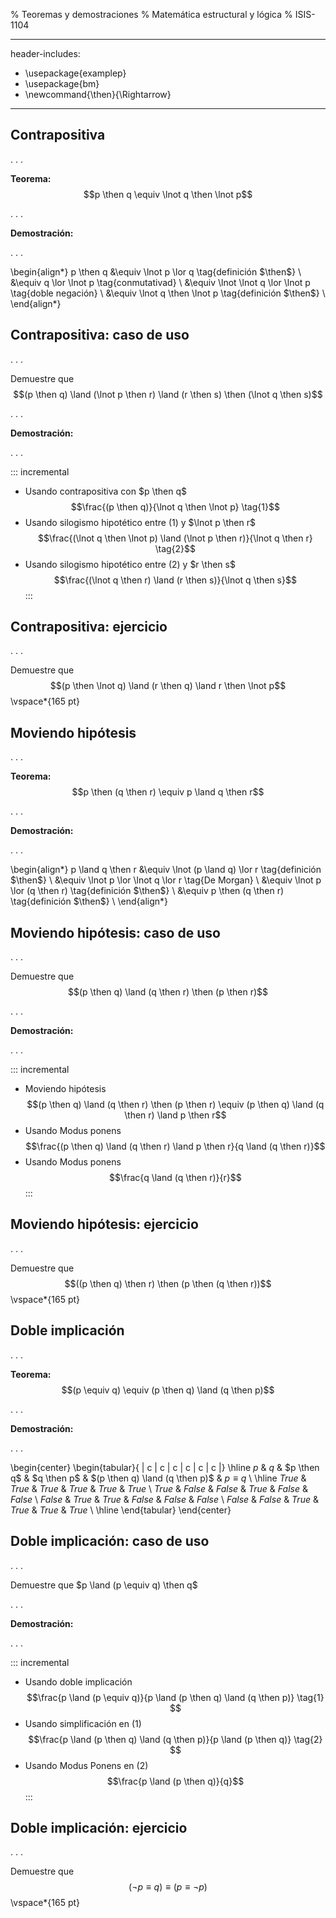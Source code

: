 % Teoremas y demostraciones
% Matemática estructural y lógica
% ISIS-1104

---
header-includes:
- \usepackage{examplep}
- \usepackage{bm}
- \newcommand{\then}{\Rightarrow}
---

## Contrapositiva

. . .

__Teorema:__
$$p \then q \equiv \lnot q \then \lnot p$$

. . .

__Demostración:__

. . .

\begin{align*}
    p \then q &\equiv \lnot p \lor q \tag{definición $\then$} \\
              &\equiv q \lor \lnot p \tag{conmutativad} \\
              &\equiv \lnot \lnot q \lor \lnot p \tag{doble negación} \\
              &\equiv \lnot q \then \lnot p \tag{definición $\then$} \\
\end{align*}

## Contrapositiva: caso de uso

. . .

Demuestre que
$$(p \then q) \land (\lnot p \then r) \land (r \then s) \then (\lnot q \then s)$$

. . .

__Demostración:__

. . .

::: incremental

- Usando contrapositiva con $p \then q$
$$\frac{(p \then q)}{\lnot q \then \lnot p} \tag{1}$$
- Usando silogismo hipotético entre $(1)$ y $\lnot p \then r$
$$\frac{(\lnot q \then \lnot p) \land (\lnot p \then r)}{\lnot q \then r} \tag{2}$$
- Usando silogismo hipotético entre $(2)$ y $r \then s$
$$\frac{(\lnot q \then r) \land (r \then s)}{\lnot q \then s}$$
:::

## Contrapositiva: ejercicio

. . .

Demuestre que
$$(p \then \lnot q) \land (r \then q) \land r \then \lnot p$$
\vspace*{165 pt}

## Moviendo hipótesis

. . .

__Teorema:__
$$p \then (q \then r) \equiv p \land q \then r$$

. . .

__Demostración:__

. . .

\begin{align*}
    p \land q \then r &\equiv \lnot (p \land q) \lor r \tag{definición $\then$} \\
                  &\equiv \lnot p \lor \lnot q \lor r \tag{De Morgan} \\
                  &\equiv \lnot p \lor (q \then r) \tag{definición $\then$} \\
                  &\equiv p \then (q \then r) \tag{definición $\then$} \\
\end{align*}

## Moviendo hipótesis: caso de uso

. . .

Demuestre que
$$(p \then q) \land (q \then r) \then (p \then r)$$

. . .

__Demostración:__

. . .

::: incremental

- Moviendo hipótesis
$$(p \then q) \land (q \then r) \then (p \then r) \equiv (p \then q) \land (q \then r) \land p \then r$$
- Usando Modus ponens
$$\frac{(p \then q) \land (q \then r) \land p \then r}{q \land (q \then r)}$$
- Usando Modus ponens
$$\frac{q \land (q \then r)}{r}$$
:::

## Moviendo hipótesis: ejercicio

. . .

Demuestre que
$$((p \then q) \then r) \then (p \then (q \then r))$$
\vspace*{165 pt}

## Doble implicación

. . .

__Teorema:__
$$(p \equiv q) \equiv (p \then q) \land (q \then p)$$

. . .

__Demostración:__

. . .

\begin{center}
  \begin{tabular}{ | c | c | c | c | c | c |}
    \hline
      $p$     & $q$     & $p \then q$ & $q \then p$ & $(p \then q) \land (q \then p)$ & $p \equiv q$ \\ \hline
      $True$  & $True$  & $True$      & $True$      & $True$                      & $True$  \\
      $True$  & $False$ & $False$     & $True$      & $False$                     & $False$ \\
      $False$ & $True$  & $True$      & $False$     & $False$                     & $False$ \\
      $False$ & $False$ & $True$      & $True$      & $True$                      & $True$  \\
    \hline
  \end{tabular}
\end{center}

## Doble implicación: caso de uso

. . .

Demuestre que
$p \land (p \equiv q) \then q$

. . .

__Demostración:__

. . .

::: incremental

- Usando doble implicación
$$\frac{p \land (p \equiv q)}{p \land (p \then q) \land (q \then p)} \tag{1} $$
- Usando simplificación en $(1)$
$$\frac{p \land (p \then q) \land (q \then p)}{p \land (p \then q)} \tag{2} $$
- Usando Modus Ponens en $(2)$
$$\frac{p \land (p \then q)}{q}$$
:::

## Doble implicación: ejercicio

. . .

Demuestre que
$$(\lnot p \equiv q) \equiv (p \equiv \lnot p)$$
\vspace*{165 pt}
